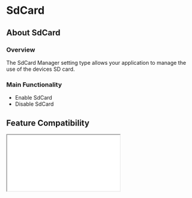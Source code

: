 # SdCard

## About SdCard

### Overview

The SdCard Manager setting type allows your application to manage the use of the devices SD card.

### Main Functionality

* Enable SdCard
* Disable SdCard


## Feature Compatibility
<iframe src="compare.html#mx=4.3&csp=SdCardMgr&os=All&embed=true"></iframe> 
